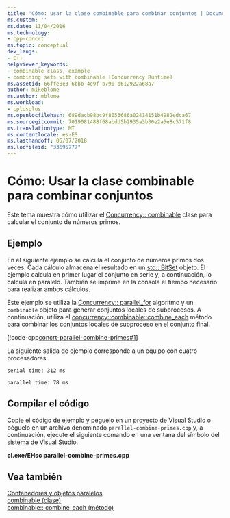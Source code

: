 ```yaml
---
title: 'Cómo: usar la clase combinable para combinar conjuntos | Documentos de Microsoft'
ms.custom: ''
ms.date: 11/04/2016
ms.technology:
- cpp-concrt
ms.topic: conceptual
dev_langs:
- C++
helpviewer_keywords:
- combinable class, example
- combining sets with combinable [Concurrency Runtime]
ms.assetid: 66ffe8e3-6bbb-4e9f-b790-b612922a68a7
author: mikeblome
ms.author: mblome
ms.workload:
- cplusplus
ms.openlocfilehash: 689dacb98bc9f8053686a02414151b4982edca67
ms.sourcegitcommit: 7019081488f68abdd5b2935a3b36e2a5e8c571f8
ms.translationtype: MT
ms.contentlocale: es-ES
ms.lasthandoff: 05/07/2018
ms.locfileid: "33695777"
---
```

# <a name="how-to-use-combinable-to-combine-sets"></a>Cómo: Usar la clase combinable para combinar conjuntos
Este tema muestra cómo utilizar el [Concurrency:: combinable](../../parallel/concrt/reference/combinable-class.md) clase para calcular el conjunto de números primos.  
  
## <a name="example"></a>Ejemplo  
 En el siguiente ejemplo se calcula el conjunto de números primos dos veces. Cada cálculo almacena el resultado en un [std:: BitSet](../../standard-library/bitset-class.md) objeto. El ejemplo calcula en primer lugar el conjunto en serie y, a continuación, lo calcula en paralelo. También se imprime en la consola el tiempo necesario para realizar ambos cálculos.  
  
 Este ejemplo se utiliza la [Concurrency:: parallel_for](reference/concurrency-namespace-functions.md#parallel_for) algoritmo y un `combinable` objeto para generar conjuntos locales de subprocesos. A continuación, utiliza el [concurrency::combinable::combine_each](reference/combinable-class.md#combine_each) método para combinar los conjuntos locales de subproceso en el conjunto final.  

  
 [!code-cpp[concrt-parallel-combine-primes#1](../../parallel/concrt/codesnippet/cpp/how-to-use-combinable-to-combine-sets_1.cpp)]  
  
 La siguiente salida de ejemplo corresponde a un equipo con cuatro procesadores.  
  
```Output  
serial time: 312 ms  
 
parallel time: 78 ms  
```  
  
## <a name="compiling-the-code"></a>Compilar el código  
 Copie el código de ejemplo y péguelo en un proyecto de Visual Studio o péguelo en un archivo denominado `parallel-combine-primes.cpp` y, a continuación, ejecute el siguiente comando en una ventana del símbolo del sistema de Visual Studio.  
  
 **cl.exe/EHsc parallel-combine-primes.cpp**  
  
## <a name="see-also"></a>Vea también  
 [Contenedores y objetos paralelos](../../parallel/concrt/parallel-containers-and-objects.md)   
 [combinable (clase)](../../parallel/concrt/reference/combinable-class.md)   
 [combinable:: combine_each (método)](reference/combinable-class.md#combine_each)


